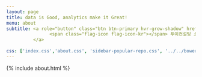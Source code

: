 ```yaml
---
layout: page
title: data is Good, analytics make it Great!
menu: about
subtitle: <a role="button" class="btn btn-primary hvr-grow-shadow" href="/assets/files/2e_profile_2018_v0.99_KOR.pdf" target="_blanks">
                <span class="flag-icon flag-icon-kr"></span> 투이컨설팅 소개서 
          </a>
                            
css: ['index.css','about.css', 'sidebar-popular-repo.css', '../../bower_components/flag-icon-css/css/flag-icon.min.css']
---
```


{% include about.html %}
